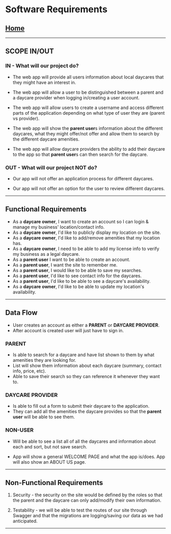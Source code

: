 # Software Requirements

## [Home](../README.md)

---

## SCOPE IN/OUT

### IN - What will our project do?

* The web app will provide all users information about local daycares that they might have an interest in.

* The web app will allow a user to be distinguished between a parent and a daycare provider when logging in/creating a user account.

* The web app will allow users to create a username and access different parts of the application depending on what type of user they are (parent vs provider).

* The web app will show the **parent user**s information about the different daycares, what they might offer/not offer and allow them to search by the different daycare amenities.

* The web app will allow daycare providers the ability to add their daycare to the app so that **parent user**s can then search for the daycare.

### OUT - What will our project NOT do?

* Our app will not offer an application process for different daycares.

* Our app will not offer an option for the user to review different daycares.

---

## Functional Requirements

* As a **daycare owner**, I want to create an account so I can login & manage my business' location/contact info.
* As a **daycare owner**, I'd like to publicly display my location on the site.
* As a **daycare owner**, I'd like to add/remove amenities that my location has.
* As a **daycare owner**, I need to be able to add my license info to verify my business as a legal daycare.
* As a **parent user** I want to be able to create an account.
* As a **parent user**, I want the site to remember me.
* As a **parent user**, I would like to be able to save my searches.
* As a **parent user**, I'd like to see contact info for the daycares.
* As a **parent user**, I'd like to be able to see a daycare's availability.
* As a **daycare owner**, I'd like to be able to update my location's availability.

---

## Data Flow

* User creates an account as either a **PARENT** or **DAYCARE PROVIDER**.
* After account is created user will just have to sign in.

### PARENT

* Is able to search for a daycare and have list shown to them by what amenities they are looking for.
* List will show them information about each daycare (summary, contact info, price, etc).
* Able to save their search so they can reference it whenever they want to.

### DAYCARE PROVIDER

* Is able to fill out a form to submit their daycare to the application.
* They can add all the amenities the daycare provides so that the **parent user** will be able to see them.

### NON-USER

* Will be able to see a list all of all the daycares and information about each and sort, but not save search.

* App will show a general WELCOME PAGE and what the app is/does. App will also show an ABOUT US page.

---

## Non-Functional Requirements

1. Security - the security on the site would be defined by the roles so that the parent and the daycare can only add/modify their own information.

2. Testability - we will be able to test the routes of our site through Swagger and that the migrations are logging/saving our data as we had anticipated.

---
